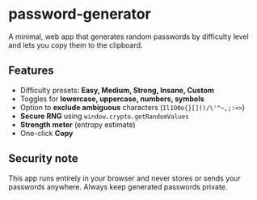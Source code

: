 # password-generator
A minimal, web app that generates random passwords by difficulty level and lets you copy them to the clipboard.

## Features
- Difficulty presets: **Easy, Medium, Strong, Insane, Custom**
- Toggles for **lowercase, uppercase, numbers, symbols**
- Option to **exclude ambiguous** characters (`Il1O0o{}[]()/\'"~,;:<>`)
- **Secure RNG** using `window.crypto.getRandomValues`
- **Strength meter** (entropy estimate)
- One-click **Copy**

## Security note
This app runs entirely in your browser and never stores or sends your passwords anywhere. Always keep generated passwords private.
